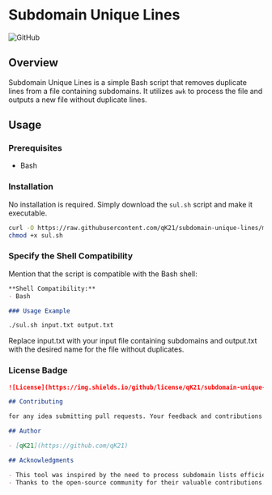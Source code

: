 # Subdomain Unique Lines

![GitHub](https://img.shields.io/github/license/qk21/subdomain-unique-lines)

## Overview

Subdomain Unique Lines is a simple Bash script that removes duplicate lines from a file containing subdomains. It utilizes `awk` to process the file and outputs a new file without duplicate lines.

## Usage

### Prerequisites

- Bash

### Installation

No installation is required. Simply download the `sul.sh` script and make it executable.

```bash
curl -O https://raw.githubusercontent.com/qK21/subdomain-unique-lines/main/sul.sh
chmod +x sul.sh
```


### Specify the Shell Compatibility

Mention that the script is compatible with the Bash shell:

```markdown
**Shell Compatibility:**
- Bash

### Usage Example
```
```bash
./sul.sh input.txt output.txt
```
Replace input.txt with your input file containing subdomains and output.txt with the desired name for the file without duplicates.

### License Badge


```markdown
![License](https://img.shields.io/github/license/qK21/subdomain-unique-lines)

## Contributing

for any idea submitting pull requests. Your feedback and contributions are welcome!

## Author

- [qK21](https://github.com/qK21)

## Acknowledgments

- This tool was inspired by the need to process subdomain lists efficiently.
- Thanks to the open-source community for their valuable contributions.
